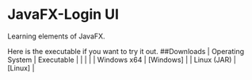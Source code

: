 # JavaFX-Login UI

Learning elements of JavaFX.

Here is the executable if you want to try it out.
##Downloads
| Operating System | Executable |
|                  |            |
| Windows x64      | [Windows]  |
| Linux (JAR)      | [Linux]    |